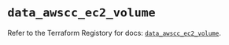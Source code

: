 # `data_awscc_ec2_volume`

Refer to the Terraform Registory for docs: [`data_awscc_ec2_volume`](https://registry.terraform.io/providers/hashicorp/awscc/0.70.0/docs/data-sources/ec2_volume).
